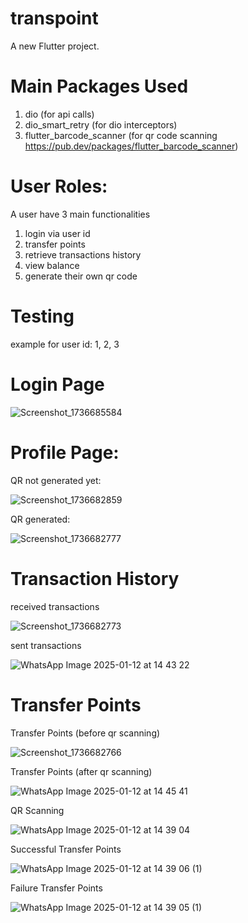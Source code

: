 # transpoint

A new Flutter project.

# Main Packages Used
1. dio (for api calls)
2. dio_smart_retry (for dio interceptors)
3. flutter_barcode_scanner (for qr code scanning https://pub.dev/packages/flutter_barcode_scanner)

# User Roles:
A user have 3 main functionalities 
1. login via user id
2. transfer points
3. retrieve transactions history
4. view balance
5. generate their own qr code


# Testing

example for user id: 1, 2, 3

# Login Page
![Screenshot_1736685584](https://github.com/user-attachments/assets/f00b76c6-da82-412a-b6c1-ec69bff99e98)

# Profile Page:
QR not generated yet:

![Screenshot_1736682859](https://github.com/user-attachments/assets/04e03bf2-4297-4069-9e3d-7e939dec6e6a)

QR generated:

![Screenshot_1736682777](https://github.com/user-attachments/assets/dc13deac-2a16-495d-b2d2-46375f7206da)


# Transaction History

received transactions

![Screenshot_1736682773](https://github.com/user-attachments/assets/266409aa-35fe-48c1-8521-e00646b173b6)

sent transactions

![WhatsApp Image 2025-01-12 at 14 43 22](https://github.com/user-attachments/assets/2a00d3fc-f151-4f04-9db5-aea43c8f8b67) 

# Transfer Points

Transfer Points (before qr scanning)

![Screenshot_1736682766](https://github.com/user-attachments/assets/25cfc45b-3a81-4615-a115-d0b032e1d147)

Transfer Points (after qr scanning)

![WhatsApp Image 2025-01-12 at 14 45 41](https://github.com/user-attachments/assets/1f35b2d1-e9ee-49d8-a345-d2f37c6960eb)


QR Scanning

![WhatsApp Image 2025-01-12 at 14 39 04](https://github.com/user-attachments/assets/3c32b8dc-942a-4455-8b03-181ff5624e1e)

Successful Transfer Points

![WhatsApp Image 2025-01-12 at 14 39 06 (1)](https://github.com/user-attachments/assets/1f32911a-083e-4042-8e3b-d0325d75e39e)

Failure Transfer Points

![WhatsApp Image 2025-01-12 at 14 39 05 (1)](https://github.com/user-attachments/assets/136ed9b1-e72b-4835-95fa-6cca0f68f976)








